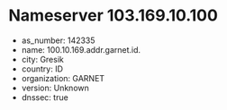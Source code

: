 # Nameserver 103.169.10.100

* as_number: 142335
* name: 100.10.169.addr.garnet.id.
* city: Gresik
* country: ID
* organization: GARNET
* version: Unknown
* dnssec: true
